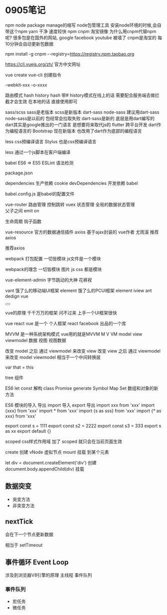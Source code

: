 # 0905笔记

npm node package manage的缩写 node包管理工具  安装node环境的时候,会自带这个npm
yarn 干净 速度较快
npm cnpm 淘宝镜像 
为什么用cnpm代替npm呢? 很多包是在国外的网站, google facebook youtube 被墙了
cnpm是淘宝的 每10分钟会自动更新包数据 


npm install -g cnpm --registry=https://registry.npm.taobao.org 

https://cli.vuejs.org/zh/ 官方中文网址

 vue create vue-cli 创建指令

 -webkit-xxx
 -o-xxxx

 路由模式 hash history  hash 带#  history模式在线上的话 需要配合服务端去做拦截才会生效 在本地的话 直接使用即可

 sass/scss  sass是老版本 scss是新版本
 dart-sass node-sass 建议用dart-sass 
 node-sass是以前的 包经常会拉取失败 
 dart-sass是新的 底层是用dart编写的 dart其实是google推出的一门语言 是想要将来取代js的 
 flutter 跨平台开发 dart作为编程语言的 
 Bootstrap 现在新版本 也改用了dart作为底部的编程语言


 less css预编译语言
 Stylus 也是css预编译语言

 less 通过一个js脚本在客户端编译 

 babel ES6 => ES5 
 ESLint 语法检测 


package.json 

dependencies 生产依赖 cookie 
devDependencies 开发依赖 babel 


babel.config.js 是babel的配置文件 


vue-router 路由管理 控制跳转
vuex 状态管理 全局的数据状态管理  
父子之间 emit on 

生命周期 钩子函数


vue-resource 官方的数据通信插件 
axios 基于ajax封装的 
vue作者 尤雨溪 推荐axios 

推荐axios


webpack 打包配置  一切皆模块 js文件是一个模块 

webpack的理念 一切皆模块 图片 js css 都是模块 


vue-element-admin 字节跳动的大神 花裤衩

vant 饿了么的移动端UI框架
element 饿了么的PCUI框架
element iview ant dedign vue

<el-button></el-button>
<i-button></i-button> <Button></Button>

vue的原理 千千万万的框架 问不过来 上手一个UI框架很快 



vue react
vue 是一个 个人框架
react facebook 出品的一个库  

MVVM 是一种系统架构模式 
vue用的就是MVVM
M V VM 
model view viewmodel
数据  视图  视图数据

改变 model 之后 通过  viewmodel 来改变 view
改变 view 之后 通过  viewmodel 来改变 model
viewmodel 相当于一个中间转换层 



var that = this 

tree 组件  

ES6 let const 解构 class Promise generate Symbol Map Set 数组和对象的新方法

ES6 模块的导入 导出
import 导入  export 导出
import xxx from 'xxx'
import {xxx} from 'xxx'
import * from 'xxx'
import {s as sss} from 'xxx' 
import {* as xxx} from 'xxx' 

export const s = 1111
export const s2 = 2222
export const s3 = 333
export s as xx 
export default {}


scoped css样式作用域  加了 scoped 就只会在当前页面生效

create 创建 vNode 虚拟节点
mount 挂载 到某个元素

let div = document.createElement('div') 创建
document.body.appendChild(div) 挂载



## 数据突变
- 突变方法
- 非突变方法

## nextTick
会在下一个节点更新数据 

相当于 setTimeout 

## 事件循环 Event Loop
涉及到浏览器V8引擎的原理 主线程 事件队列

### 事件队列
- 宏任务
- 微任务




























